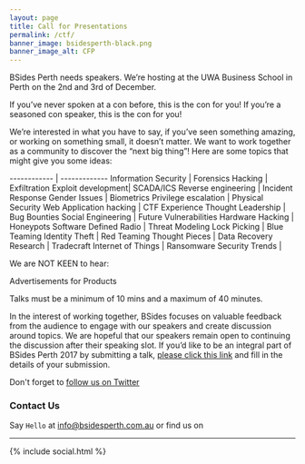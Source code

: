 ```yaml
---
layout: page
title: Call for Presentations
permalink: /ctf/
banner_image: bsidesperth-black.png
banner_image_alt: CFP
---
```


BSides Perth needs speakers. We’re hosting at the UWA Business School in Perth on the 2nd and 3rd of December.

If you’ve never spoken at a con before, this is the con for you!
If you’re a seasoned con speaker, this is the con for you!

We’re interested in what you have to say, if you’ve seen something amazing, or working on something small, it doesn’t matter. We want to work together as a community to discover the “next big thing”!
Here are some topics that might give you some ideas:

------------ | -------------
Information Security | Forensics
Hacking | Exfiltration
Exploit development| SCADA/ICS
Reverse engineering | Incident Response
Gender Issues | Biometrics
Privilege escalation | Physical Security
Web Application hacking | CTF Experience
Thought Leadership | Bug Bounties
Social Engineering | Future Vulnerabilities
Hardware Hacking | Honeypots
Software Defined Radio | Threat Modeling
Lock Picking | Blue Teaming
Identity Theft | Red Teaming
Thought Pieces | Data Recovery
Research | Tradecraft
Internet of Things | Ransomware
Security Trends |

We are NOT KEEN to hear:

Advertisements for Products

Talks must be a minimum of 10 mins and a maximum of 40 minutes.

In the interest of working together, BSides focuses on valuable feedback from the audience to engage with our speakers and create discussion around topics. We are hopeful that our speakers remain open to continuing the discussion after their speaking slot.
If you’d like to be an integral part of BSides Perth 2017 by submitting a talk, [please click this link](https://goo.gl/forms/suN2U8KxWW7in5Q03) and fill in the details of your submission.


Don't forget to [follow us on Twitter](https://twitter.com/bsidesper)

### Contact Us

Say `Hello` at info@bsidesperth.com.au or find
us on

---

{% include social.html %}


